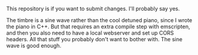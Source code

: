 This repository is if you want to submit changes. I'll probably say yes.

The timbre is a sine wave rather than the cool detuned piano, since I wrote the piano in C++. But that requires an extra compile step with emscripten, and then you also need to have a local webserver and set up CORS headers. All that stuff you probably don't want to bother with. The sine wave is good enough.